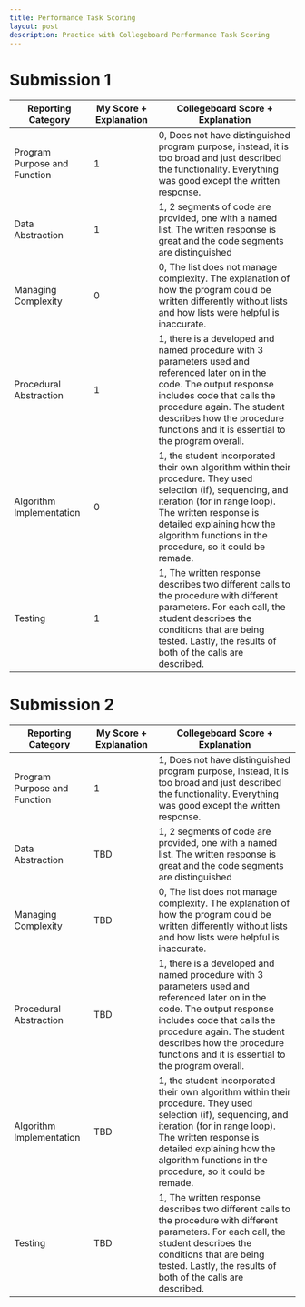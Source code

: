 ```yaml
---
title: Performance Task Scoring
layout: post 
description: Practice with Collegeboard Performance Task Scoring
---
```

# Submission 1

| Reporting Category | My Score + Explanation | Collegeboard Score + Explanation |
|-|-|-|
| Program Purpose and Function | 1 | 0, Does not have distinguished program purpose, instead, it is too broad and just described the functionality. Everything was good except the written response. | 
| Data Abstraction | 1 | 1, 2 segments of code are provided, one with a named list. The written response is great and the code segments are distinguished |
| Managing Complexity | 0 | 0, The list does not manage complexity. The explanation of how the program could be written differently without lists and how lists were helpful is inaccurate. |
| Procedural Abstraction | 1 | 1, there is a developed and named procedure with 3 parameters used and referenced later on in the code. The output response includes code that calls the procedure again. The student describes how the procedure functions and it is essential to the program overall. |
| Algorithm Implementation | 0 | 1, the student incorporated their own algorithm within their procedure. They used selection (if), sequencing, and iteration (for in range loop). The written response is detailed explaining how the algorithm functions in the procedure, so it could be remade. |
| Testing | 1 | 1, The written response describes two different calls to the procedure with different parameters. For each call, the student describes the conditions that are being tested. Lastly, the results of both of the calls are described. | 

# Submission 2 

| Reporting Category | My Score + Explanation | Collegeboard Score + Explanation |
|-|-|-|
| Program Purpose and Function | 1 | 1, Does not have distinguished program purpose, instead, it is too broad and just described the functionality. Everything was good except the written response. | 
| Data Abstraction | TBD | 1, 2 segments of code are provided, one with a named list. The written response is great and the code segments are distinguished |
| Managing Complexity | TBD | 0, The list does not manage complexity. The explanation of how the program could be written differently without lists and how lists were helpful is inaccurate. |
| Procedural Abstraction | TBD | 1, there is a developed and named procedure with 3 parameters used and referenced later on in the code. The output response includes code that calls the procedure again. The student describes how the procedure functions and it is essential to the program overall. |
| Algorithm Implementation | TBD | 1, the student incorporated their own algorithm within their procedure. They used selection (if), sequencing, and iteration (for in range loop). The written response is detailed explaining how the algorithm functions in the procedure, so it could be remade. |
| Testing | TBD | 1, The written response describes two different calls to the procedure with different parameters. For each call, the student describes the conditions that are being tested. Lastly, the results of both of the calls are described. | 


 
